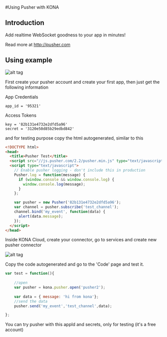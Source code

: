 
#Using Pusher with KONA

## Introduction

Add realtime WebSocket goodness to your app in minutes!

Read more at http://pusher.com


## Using example

![alt tag](http://i.imgur.com/ohxuXLQ.gif)


First create your pusher account and create your first app, then just get the following information

App Credentials
```
app_id = '95321'
```

Access Tokens
```
key = '82b131e4732e2dfd5a96'
secret = '3120e50d85b29edbd842'
```

and for testing purpose copy the html autogenerated, similar to this
```html
<!DOCTYPE html>
<head>
  <title>Pusher Test</title>
  <script src="//js.pusher.com/2.2/pusher.min.js" type="text/javascript"></script>
  <script type="text/javascript">
    // Enable pusher logging - don't include this in production
    Pusher.log = function(message) {
      if (window.console && window.console.log) {
        window.console.log(message);
      }
    };

    var pusher = new Pusher('82b131e4732e2dfd5a96');
    var channel = pusher.subscribe('test_channel');
    channel.bind('my_event', function(data) {
      alert(data.message);
    });
  </script>
</head>
```

Inside KONA Cloud, create your connector, go to services and create new pusher connector

![alt tag](http://i.imgur.com/JDOVHBd.png)

Copy the code autogenerated and go to the 'Code' page and test it.

```js
var test = function(){
    
    //open 
    var pusher = kona.pusher.open('pusher2'); 
    
    var data = { message: 'hi from kona'};
    //send the data
    pusher.send('my_event','test_channel',data);

};
```

You can try pusher with this appId and secrets, only for testing (it's a free account)



